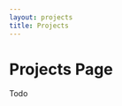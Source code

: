 ```yaml
---
layout: projects
title: Projects
---
```


<div markdown="1" class="content-tile">

# Projects Page

Todo
